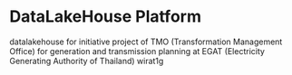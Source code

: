 # DataLakeHouse Platform

datalakehouse for initiative project of TMO (Transformation Management Office) for generation and transmission planning at EGAT (Electricity Generating Authority of Thailand)
wirat1g
